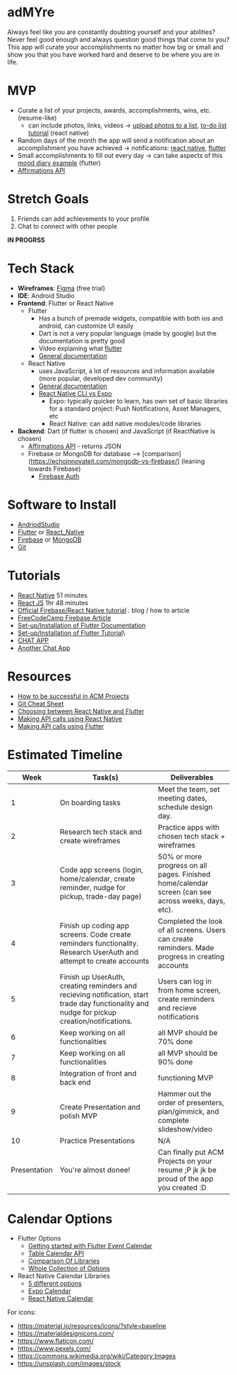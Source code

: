 # adMYre
Always feel like you are constantly doubting yourself and your abilities? Never feel good enough and always question good things that come to you? This app will curate your accomplishments no matter how big or small and show you that you have worked hard and deserve to be where you are in life.

# MVP

- Curate a list of your projects, awards, accomplishments, wins, etc. (resume-like)
  - can include photos, links, videos → [upload photos to a list](https://www.youtube.com/watch?v=GEtqS9Qozv4&ab_channel=TheFlutterFactory), [to-do list tutorial](https://www.youtube.com/watch?v=0kL6nhutjQ8&ab_channel=MadeWithMatt) (react native)
- Random days of the month the app will send a notification about an accomplishment you have achieved → notifications: [react native](https://rnfirebase.io/messaging/notifications), [flutter](https://youtu.be/_Z2S63O-1HE)
- Small accomplishments to fill out every day → can take aspects of this [mood diary example](https://medium.com/flutter-community/develop-a-mood-diary-flutter-app-in-2-hours-ca54f8bf6703) (flutter) 
- [Affirmations API](https://www.jsonapi.co/public-api/Affirmations)


# Stretch Goals

1. Friends can add achievements to your profile  
2. Chat to connect with other people


**IN PROGRSS**

# Tech Stack

- **Wireframes**: [Figma](https://www.figma.com/) (free trial)
- **IDE**: Android Studio 
- **Frontend**: Flutter or React Native 
  -	Flutter
    -	Has a bunch of premade widgets, compatible with both ios and android, can customize UI easily 
    -	Dart is not a very popular language (made by google) but the documentation is pretty good   
    -	Video explaining what [flutter](https://www.youtube.com/watch?v=I9ceqw5Ny-4)
    -	[General documentation](https://docs.flutter.dev/)
  -	React Native
    -	uses JavaScript, a lot of resources and information available (more popular, developed dev community) 
    - [General documentation](https://reactnative.dev/docs/getting-started)
    - [React Native CLI vs Expo](https://levelup.gitconnected.com/react-native-cli-vs-expo-cli-which-one-do-i-choose-bdf02ea457bf)
      - Expo: typically quicker to learn, has own set of basic libraries for a standard project: Push Notifications, Asset Managers, etc 
      - React Native: can add native modules/code libraries  
- **Backend**: Dart (if flutter is chosen) and JavaScript (if ReactNative is chosen)
  - [Affirmations API](https://www.jsonapi.co/public-api/Affirmations) - returns JSON
  - Firebase or MongoDB for database --> [comparison](https://echoinnovateit.com/mongodb-vs-firebase/] (leaning towards Firebase)  
    - [Firebase Auth](https://firebase.google.com/docs/auth)

# Software to Install

- [AndriodStudio](https://developer.android.com/studio)
- [Flutter](https://docs.flutter.dev/get-started/install) or [React_Native](https://reactnative.dev/docs/environment-setup)
- [Firebase](https://firebase.google.com/docs/cli) or [MongoDB](https://docs.mongodb.com/manual/installation/)
- [Git](https://git-scm.com/downloads)

# Tutorials

- [React Native](https://www.youtube.com/watch?v=Hf4MJH0jDb4) 51 minutes
- [React JS](https://www.youtube.com/watch?v=w7ejDZ8SWv8) 1hr 48 minutes
- [Official Firebase/React Native tutorial](https://firebase.googleblog.com/2016/01/the-beginners-guide-to-react-native-and_84.html) : blog / how to article
- [FreeCodeCamp Firebase Article](https://www.freecodecamp.org/news/react-native-firebase-tutorial/)
- [Set-up/Installation of Flutter Documentation](https://docs.flutter.dev/get-started/editor)
- [Set-up/Installation of Flutter Tutorial](https://medium.com/codechai/flutter-installation-setup-with-android-studio-326dea65f609)\
- [CHAT APP](https://www.freecodecamp.org/news/build-a-chat-app-ui-with-flutter/)
- [Another Chat App](https://medium.com/flutter-community/building-a-chat-app-with-flutter-and-firebase-from-scratch-9eaa7f41782e)

# Resources

- [How to be successful in ACM Projects](https://docs.google.com/document/d/18Zi3DrKG5e6g5Bojr8iqxIu6VIGl86YBSFlsnJnlM88/edit?usp=sharing)
- [Git Cheat Sheet](https://education.github.com/git-cheat-sheet-education.pdf)
- [Choosing between React Native and Flutter](https://hackr.io/blog/react-native-vs-flutter)
- [Making API calls using React Native](https://medium.com/enappd/how-to-make-api-calls-in-react-native-apps-eab083186611)
- [Making API calls using Flutter](https://medium.com/solidmvp-africa/making-your-api-calls-in-flutter-the-right-way-f0a03e35b4b1)



# Estimated Timeline

| Week         | Task(s)                                       | Deliverables                                                                   |
| ------------ | --------------------------------------------- | ------------------------------------------------------------------------------ |
| 1            | On boarding tasks                             | Meet the team, set meeting dates, schedule design day.                         |
| 2            | Research tech stack and create wireframes     | Practice apps with chosen tech stack + wireframes                              |
| 3            | Code app screens (login, home/calendar, create reminder, nudge for pickup, trade-day page) | 50% or more progress on all pages. Finished home/calendar screen (can see across weeks, days, etc).|
| 4            | Finish up coding app screens. Code create reminders functionality. Research UserAuth and attempt to create accounts | Completed the look of all screens. Users can create reminders. Made progress in creating accounts|
| 5            | Finish up UserAuth, creating reminders and recieving notification, start trade day functionality and nudge for pickup creation/notifications.        | Users can log in from home screen, create reminders and recieve notifications |
| 6            | Keep working on all functionalities  | all MVP should be 70% done                                                                   |
| 7            | Keep working on all functionalities  | all MVP should be 90% done                                                                          |
| 8            | Integration of front and back end                   | functioning MVP       |
| 9            | Create Presentation and polish MVP                        | Hammer out the order of presenters, plan/gimmick, and complete slideshow/video  |
| 10            | Practice Presentations                         | N/A                                                                            |
| Presentation | You're almost donee!        | Can finally put ACM Projects on your resume ;P jk jk be proud of the app you created :D                           |



# Calendar Options
- Flutter Options
  - [Getting started with Flutter Event Calendar](https://help.syncfusion.com/flutter/calendar/getting-started)
  - [Table Calendar API](https://pub.dev/packages/table_calendar)
  - [Comparison Of Libraries](https://medium.com/flutter-community/flutter-calendar-library-comparison-c08d5ba3cc9e)
  - [Whole Collection of Options](https://flutterawesome.com/tag/calendar/)
- React Native Calendar Libraries 
  - [5 different options](https://blog.expo.dev/5-easy-to-use-react-native-calendar-libraries-e830a97d5bf7)
  - [Expo Calendar](https://docs.expo.dev/versions/v41.0.0/sdk/calendar/)
  - [React Native Calendar](https://react-native-components.gitbook.io/calendar/)
  
For icons:

- https://material.io/resources/icons/?style=baseline
- https://materialdesignicons.com/
- https://www.flaticon.com/
- https://www.pexels.com/
- https://commons.wikimedia.org/wiki/Category:Images
- https://unsplash.com/images/stock

